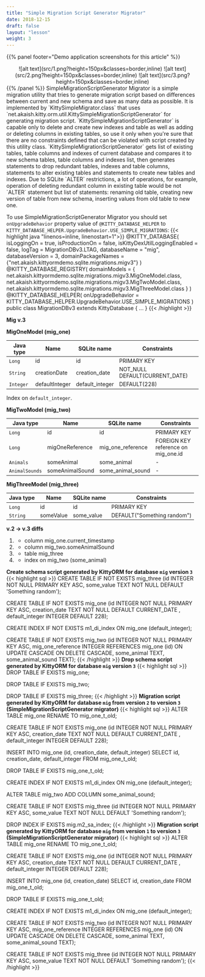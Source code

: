 ```yaml
---
title: "Simple Migration Script Generator Migrator"
date: 2018-12-15
draft: false
layout: "lesson"
weight: 3
---
```

{{% panel footer="Demo application screenshots for this article" %}}
<center>![alt text](src/1.png?height=150px&classes=border,inline)  ![alt text](src/2.png?height=150px&classes=border,inline)  ![alt text](src/3.png?height=150px&classes=border,inline)</center>
{{% /panel %}}
SimpleMigrationScriptGenerator Migrator is a simple migration utility that tries to generate migration script based on differences between current and new schema and save as many data as possible. It is implemented by `KittySimpleMigrator.class` that uses `net.akaish.kitty.orm.util.KittySimpleMigrationScriptGenerator` for generating migration script. `KittySimpleMigrationScriptGenerator` is capable only to delete and create new indexes and table as well as adding or deleting columns in existing tables, so use it only when you're sure that there are no constraints defined that can be violated with script created by this utility class. `KittySimpleMigrationScriptGenerator` gets list of existing tables, table columns and indexes of current database and compares it to new schema tables, table columns and indexes list, then generates statements to drop redundant tables, indexes and table columns, statements to alter existing tables and statements to create new tables and indexes. Due to SQLite `ALTER` restrictions, a lot of operations, for example, operation of deleting redundant column in existing table would be not `ALTER` statement but list of statements: renaming old table, creating new version of table from new schema, inserting values from old table to new one.

To use SimpleMigrationScriptGenerator Migrator you should set `onUpgradeBehavior` property value of `@KITTY_DATABASE_HELPER` to `KITTY_DATABASE_HELPER.UpgradeBehavior.USE_SIMPLE_MIGRATIONS`:
{{< highlight java "linenos=inline, linenostart=1">}}
@KITTY_DATABASE(
        isLoggingOn = true,
        isProductionOn = false,
        isKittyDexUtilLoggingEnabled = false,
        logTag = MigrationDBv3.LTAG,
        databaseName = "mig",
        databaseVersion = 3,
        domainPackageNames = {"net.akaish.kittyormdemo.sqlite.migrations.migv3"}
)
@KITTY_DATABASE_REGISTRY(
        domainModels = {
                net.akaish.kittyormdemo.sqlite.migrations.migv3.MigOneModel.class,
                net.akaish.kittyormdemo.sqlite.migrations.migv3.MigTwoModel.class,
                net.akaish.kittyormdemo.sqlite.migrations.migv3.MigThreeModel.class
        }
)
@KITTY_DATABASE_HELPER(
        onUpgradeBehavior = KITTY_DATABASE_HELPER.UpgradeBehavior.USE_SIMPLE_MIGRATIONS
)
public class MigrationDBv3 extends KittyDatabase {
    ...
}
{{< /highlight >}} 

**Mig v.3**

**MigOneModel (mig_one)**

Java type | Name | SQLite name | Constraints
---|---|---|---
`Long` | id | id | PRIMARY KEY
`String` | creationDate | creation_date | NOT_NULL DEFAULT(CURRENT_DATE)
`Integer` | defaultInteger | default_integer | DEFAULT(228)

Index on `default_integer`.

**MigTwoModel (mig_two)**

Java type | Name | SQLite name | Constraints
---|---|---|---
`Long` | id | id | PRIMARY KEY
`Long` | migOneReference | mig_one_reference | FOREIGN KEY reference on mig_one.id
`Animals` | someAnimal | some_animal | -
`AnimalSounds` | someAnimalSound | some_animal_sound | -

**MigThreeModel (mig_three)**

Java type | Name | SQLite name | Constraints
---|---|---|---
`Long` | id | id | PRIMARY KEY
`String` | someValue | some_value | DEFAULT("Something random")

**v.2 -> v.3 diffs**

1. - column mig_one.current_timestamp
2. + column mig_two.someAnimalSound
3. + table mig_three
4. - index on mig_two (some_animal)

**Create schema script generated by KittyORM for database `mig` version `3`**
{{< highlight sql >}}
CREATE TABLE IF NOT EXISTS mig_three (id INTEGER NOT NULL PRIMARY KEY ASC, some_value TEXT NOT NULL DEFAULT 'Something random');

CREATE TABLE IF NOT EXISTS mig_one (id INTEGER NOT NULL PRIMARY KEY ASC, creation_date TEXT NOT NULL DEFAULT  CURRENT_DATE , default_integer INTEGER DEFAULT 228);

CREATE INDEX IF NOT EXISTS m1_di_index ON mig_one (default_integer);

CREATE TABLE IF NOT EXISTS mig_two (id INTEGER NOT NULL PRIMARY KEY ASC, mig_one_reference INTEGER REFERENCES mig_one (id) ON UPDATE CASCADE ON DELETE CASCADE, some_animal TEXT, some_animal_sound TEXT);
{{< /highlight >}} 
**Drop schema script generated by KittyORM for database `mig` version `3`**
{{< highlight sql >}}
DROP TABLE IF EXISTS mig_one;

DROP TABLE IF EXISTS mig_two;

DROP TABLE IF EXISTS mig_three;
{{< /highlight >}} 
**Migration script generated by KittyORM for database `mig` from version `2` to version `3` (SimpleMigrationScriptGenerator migrator)**
{{< highlight sql >}}
ALTER TABLE mig_one RENAME TO mig_one_t_old;

CREATE TABLE IF NOT EXISTS mig_one (id INTEGER NOT NULL PRIMARY KEY ASC, creation_date TEXT NOT NULL DEFAULT  CURRENT_DATE , default_integer INTEGER DEFAULT 228);

INSERT INTO mig_one (id, creation_date, default_integer) SELECT id, creation_date, default_integer FROM mig_one_t_old;

DROP TABLE IF EXISTS mig_one_t_old;

CREATE INDEX IF NOT EXISTS m1_di_index ON mig_one (default_integer);

ALTER TABLE mig_two ADD COLUMN some_animal_sound;

CREATE TABLE IF NOT EXISTS mig_three (id INTEGER NOT NULL PRIMARY KEY ASC, some_value TEXT NOT NULL DEFAULT 'Something random');

DROP INDEX IF EXISTS mig.m2_sa_index;
{{< /highlight >}} 
**Migration script generated by KittyORM for database `mig` from version `1` to version `3` (SimpleMigrationScriptGenerator migrator)**
{{< highlight sql >}}
ALTER TABLE mig_one RENAME TO mig_one_t_old;

CREATE TABLE IF NOT EXISTS mig_one (id INTEGER NOT NULL PRIMARY KEY ASC, creation_date TEXT NOT NULL DEFAULT  CURRENT_DATE , default_integer INTEGER DEFAULT 228);

INSERT INTO mig_one (id, creation_date) SELECT id, creation_date FROM mig_one_t_old;

DROP TABLE IF EXISTS mig_one_t_old;

CREATE INDEX IF NOT EXISTS m1_di_index ON mig_one (default_integer);

CREATE TABLE IF NOT EXISTS mig_two (id INTEGER NOT NULL PRIMARY KEY ASC, mig_one_reference INTEGER REFERENCES mig_one (id) ON UPDATE CASCADE ON DELETE CASCADE, some_animal TEXT, some_animal_sound TEXT);

CREATE TABLE IF NOT EXISTS mig_three (id INTEGER NOT NULL PRIMARY KEY ASC, some_value TEXT NOT NULL DEFAULT 'Something random');
{{< /highlight >}} 

